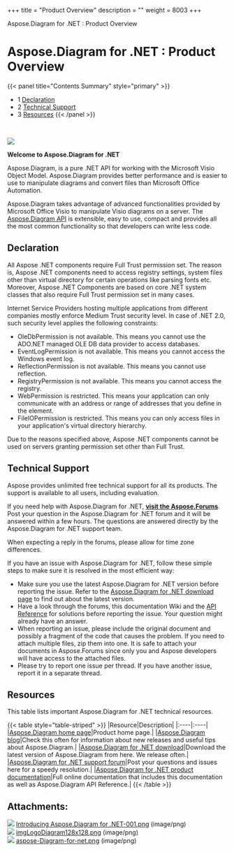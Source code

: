 +++
title = "Product Overview" 
description = "" 
weight = 8003 
+++

Aspose.Diagram for .NET : Product Overview  

# Aspose.Diagram for .NET : Product Overview


{{< panel title="Contents Summary" style="primary" >}}
*   1 [Declaration](#ProductOverview-Declaration)
*   2 [Technical Support](#ProductOverview-TechnicalSupport)
*   3 [Resources](#ProductOverview-Resources)
{{< /panel >}}
 

 

![](https://docs2.aspose.com/diagram/net/attachments/18350152/18546886.png)

**Welcome to Aspose.Diagram for .NET**

Aspose.Diagram, is a pure .NET API for working with the Microsoft Visio Object Model. Aspose.Diagram provides better performance and is easier to use to manipulate diagrams and convert files than Microsoft Office Automation.

Aspose.Diagram takes advantage of advanced functionalities provided by Microsoft Office Visio to manipulate Visio diagrams on a server. The [Aspose.Diagram API](https://products.aspose.com/diagram/net) is extensible, easy to use, compact and provides all the most common functionality so that developers can write less code.

## Declaration

All Aspose .NET components require Full Trust permission set. The reason is, Aspose .NET components need to access registry settings, system files other than virtual directory for certain operations like parsing fonts etc. Moreover, Aspose .NET Components are based on core .NET system classes that also require Full Trust permission set in many cases.

Internet Service Providers hosting multiple applications from different companies mostly enforce Medium Trust security level. In case of .NET 2.0, such security level applies the following constraints:

*   OleDbPermission is not available. This means you cannot use the ADO.NET managed OLE DB data provider to access databases.
*   EventLogPermission is not available. This means you cannot access the Windows event log.
*   ReflectionPermission is not available. This means you cannot use reflection.
*   RegistryPermission is not available. This means you cannot access the registry.
*   WebPermission is restricted. This means your application can only communicate with an address or range of addresses that you define in the <trust> element.
*   FileIOPermission is restricted. This means you can only access files in your application's virtual directory hierarchy.

Due to the reasons specified above, Aspose .NET components cannot be used on servers granting permission set other than Full Trust.

## Technical Support

Aspose provides unlimited free technical support for all its products. The support is available to all users, including evaluation.

If you need help with Aspose.Diagram for .NET, **[visit the Aspose.Forums](https://forum.aspose.com/)**. Post your question in the Aspose.Diagram for .NET forum and it will be answered within a few hours. The questions are answered directly by the Aspose.Diagram for .NET support team.

When expecting a reply in the forums, please allow for time zone differences.

If you have an issue with Aspose.Diagram for .NET, follow these simple steps to make sure it is resolved in the most efficient way:

*   Make sure you use the latest Aspose.Diagram for .NET version before reporting the issue. Refer to the [Aspose.Diagram for .NET download page](https://www.nuget.org/packages/Aspose.Diagram/) to find out about the latest version.
*   Have a look through the forums, this documentation Wiki and the [API Reference](https://apireference.aspose.com/net/diagram) for solutions before reporting the issue. Your question might already have an answer.
*   When reporting an issue, please include the original document and possibly a fragment of the code that causes the problem. If you need to attach multiple files, zip them into one. It is safe to attach your documents in Aspose.Forums since only you and Aspose developers will have access to the attached files.
*   Please try to report one issue per thread. If you have another issue, report it in a separate thread.

## Resources

This table lists important Aspose.Diagram for .NET technical resources.

{{< table style="table-striped" >}}
|Resource|Description|
|:----|:----|
|[Aspose.Diagram home page](https://products.aspose.com/diagram/net)|Product home page.|
|[Aspose.Diagram blog](https://blog.aspose.com/category/aspose-products/aspose-diagram-product-family/)|Check this often for information about new releases and useful tips about Aspose.Diagram.|
|[Aspose.Diagram for .NET download](https://www.nuget.org/packages/Aspose.Diagram/)|Download the latest version of Aspose.Diagram from here. We release often.|
|[Aspose.Diagram for .NET support forum](https://forum.aspose.com/)|Post your questions and issues here for a speedy resolution.|
|[Aspose.Diagram for .NET product documentation](https://docs2.aspose.com/diagram/net/)|Full online documentation that includes this documentation as well as Aspose.Diagram API Reference.|
{{< /table >}}

## Attachments:

![](https://docs2.aspose.com/diagram/net/images/icons/bullet_blue.gif) [Introducing Aspose.Diagram for .NET-001.png](https://docs2.aspose.com/diagram/net/attachments/18350152/18546888.png) (image/png)  
![](https://docs2.aspose.com/diagram/net/images/icons/bullet_blue.gif) [imgLogoDiagram128x128.png](https://docs2.aspose.com/diagram/net/attachments/18350152/18546887.png) (image/png)  
![](https://docs2.aspose.com/diagram/net/images/icons/bullet_blue.gif) [aspose-Diagram-for-net.png](https://docs2.aspose.com/diagram/net/attachments/18350152/18546886.png) (image/png)  

